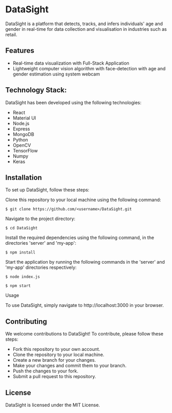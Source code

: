 # DataSight
DataSight is a platform that detects, tracks, and infers individuals' age and gender in real-time for data collection and visualisation in industries such as retail.

## Features
- Real-time data visualization with Full-Stack Application 
- Lightweight computer vision algorithm with face-detection with age and gender estimation using system webcam

## Technology Stack:
DataSight has been developed using the following technologies:

- React
- Material UI
- Node.js
- Express
- MongoDB
- Python
- OpenCV
- TensorFlow
- Numpy
- Keras

## Installation
To set up DataSight, follow these steps:

Clone this repository to your local machine using the following command:

`$ git clone https://github.com/<username>/DataSight.git`

Navigate to the project directory:

`$ cd DataSight`

Install the required dependencies using the following command, in the directories 'server' and 'my-app':

`$ npm install`

Start the application by running the following commands in the 'server' and 'my-app' directories respectively:

`$ node index.js`

`$ npm start`

Usage

To use DataSight, simply navigate to http://localhost:3000 in your browser.

## Contributing

We welcome contributions to DataSight! To contribute, please follow these steps:

- Fork this repository to your own account.
- Clone the repository to your local machine.
- Create a new branch for your changes.
- Make your changes and commit them to your branch.
- Push the changes to your fork.
- Submit a pull request to this repository.

## License
DataSight is licensed under the MIT License.
